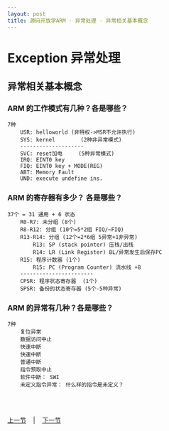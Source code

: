 ```yaml
---
layout: post
title: 源码开放学ARM - 异常处理 - 异常相关基本概念
---
```


# Exception 异常处理
## 异常相关基本概念 
### ARM 的工作模式有几种？各是哪些？
	7种
		USR: helloworld (非特权->MSR不允许执行)
		SYS: kernel        (2种非异常模式)
		--------------------
		SVC: reset加电     (5种异常模式)
		IRQ: EINT0 key
		FIQ: EINT0 key + MODE(REG)
		ABT: Memory Fault
		UND: execute undefine ins.
		
### ARM 的寄存器有多少？ 各是哪些？
	37个 = 31 通用 + 6 状态
		R0-R7: 未分组 (8个)
		R8-R12: 分组 (10个=5*2组 FIQ/~FIQ)
		R13-R14: 分组 (12个=2*6组 5异常+1非异常)
			R13: SP (stack pointer) 压栈/出栈
			R14: LR (Link Register) BL/异常发生后保存PC
		R15: 程序计数器 (1个)
			R15: PC (Program Counter) 流水线 +8
		-----------------------
		CPSR: 程序状态寄存器  (1个)
		SPSR: 备份的状态寄存器 (5个-5种异常)	
	
### ARM 的异常有几种？各是哪些？ 
	7种
		复位异常
		数据访问中止
		快速中断
		快速中断
		普通中断
		指令预取中止
		软件中断： SWI
		未定义指令异常： 什么样的指令是未定义？		
	

<br> <br> 
<div> <a href="chp7-6.html">上一节</a> &nbsp;&nbsp; | &nbsp;&nbsp; <a href="chp8-2.html">下一节</a> </div> <br> <br>